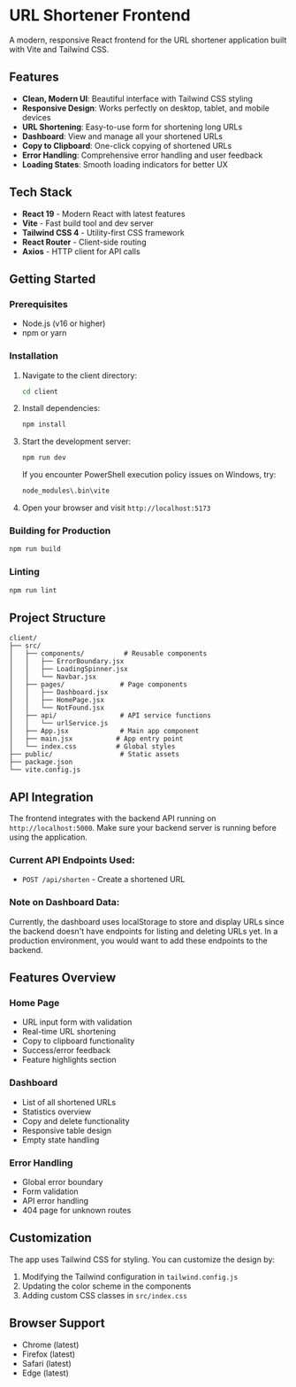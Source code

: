 # URL Shortener Frontend

A modern, responsive React frontend for the URL shortener application built with Vite and Tailwind CSS.

## Features

- **Clean, Modern UI**: Beautiful interface with Tailwind CSS styling
- **Responsive Design**: Works perfectly on desktop, tablet, and mobile devices
- **URL Shortening**: Easy-to-use form for shortening long URLs
- **Dashboard**: View and manage all your shortened URLs
- **Copy to Clipboard**: One-click copying of shortened URLs
- **Error Handling**: Comprehensive error handling and user feedback
- **Loading States**: Smooth loading indicators for better UX

## Tech Stack

- **React 19** - Modern React with latest features
- **Vite** - Fast build tool and dev server
- **Tailwind CSS 4** - Utility-first CSS framework
- **React Router** - Client-side routing
- **Axios** - HTTP client for API calls

## Getting Started

### Prerequisites

- Node.js (v16 or higher)
- npm or yarn

### Installation

1. Navigate to the client directory:
   ```bash
   cd client
   ```

2. Install dependencies:
   ```bash
   npm install
   ```

3. Start the development server:
   ```bash
   npm run dev
   ```

   If you encounter PowerShell execution policy issues on Windows, try:
   ```bash
   node_modules\.bin\vite
   ```

4. Open your browser and visit `http://localhost:5173`

### Building for Production

```bash
npm run build
```

### Linting

```bash
npm run lint
```

## Project Structure

```
client/
├── src/
│   ├── components/          # Reusable components
│   │   ├── ErrorBoundary.jsx
│   │   ├── LoadingSpinner.jsx
│   │   └── Navbar.jsx
│   ├── pages/              # Page components
│   │   ├── Dashboard.jsx
│   │   ├── HomePage.jsx
│   │   └── NotFound.jsx
│   ├── api/                # API service functions
│   │   └── urlService.js
│   ├── App.jsx             # Main app component
│   ├── main.jsx           # App entry point
│   └── index.css          # Global styles
├── public/                 # Static assets
├── package.json
└── vite.config.js
```

## API Integration

The frontend integrates with the backend API running on `http://localhost:5000`. Make sure your backend server is running before using the application.

### Current API Endpoints Used:
- `POST /api/shorten` - Create a shortened URL

### Note on Dashboard Data:
Currently, the dashboard uses localStorage to store and display URLs since the backend doesn't have endpoints for listing and deleting URLs yet. In a production environment, you would want to add these endpoints to the backend.

## Features Overview

### Home Page
- URL input form with validation
- Real-time URL shortening
- Copy to clipboard functionality
- Success/error feedback
- Feature highlights section

### Dashboard
- List of all shortened URLs
- Statistics overview
- Copy and delete functionality
- Responsive table design
- Empty state handling

### Error Handling
- Global error boundary
- Form validation
- API error handling
- 404 page for unknown routes

## Customization

The app uses Tailwind CSS for styling. You can customize the design by:

1. Modifying the Tailwind configuration in `tailwind.config.js`
2. Updating the color scheme in the components
3. Adding custom CSS classes in `src/index.css`

## Browser Support

- Chrome (latest)
- Firefox (latest)
- Safari (latest)
- Edge (latest)
